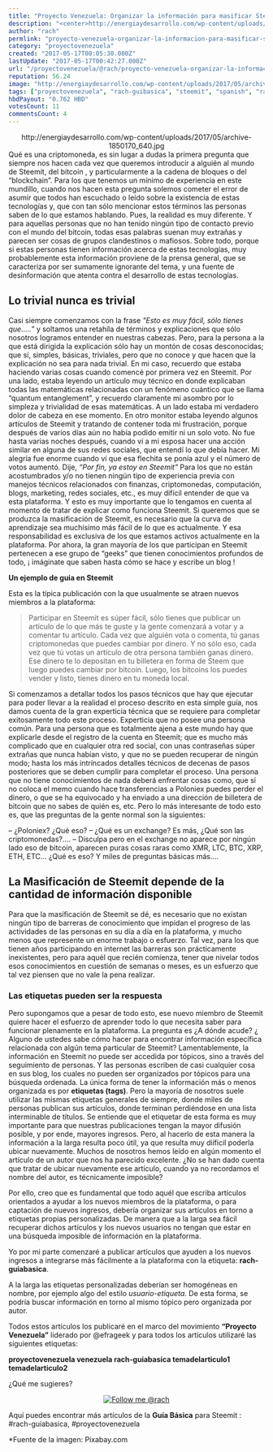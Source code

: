 ```yaml
---
title: "Proyecto Venezuela: Organizar la información para masificar Steemit"
description: "<center>http://energiaydesarrollo.com/wp-content/uploads/2017/05/archive-1850170_640.jpg</center> Qué es una criptomoneda, es sin lugar a dudas la pri..."
author: "rach"
permlink: "proyecto-venezuela-organizar-la-informacion-para-masificar-steemit"
category: "proyectovenezuela"
created: "2017-05-17T00:05:30.000Z"
lastUpdate: "2017-05-17T00:42:27.000Z"
url: "/proyectovenezuela/@rach/proyecto-venezuela-organizar-la-informacion-para-masificar-steemit"
reputation: 56.24
image: "http://energiaydesarrollo.com/wp-content/uploads/2017/05/archive-1850170_640.jpg"
tags: ["proyectovenezuela", "rach-guibasica", "steemit", "spanish", "rach-guiabasica"]
hbdPayout: "0.762 HBD"
votesCount: 11
commentsCount: 4
---
```


<center>http://energiaydesarrollo.com/wp-content/uploads/2017/05/archive-1850170_640.jpg</center>
Qué es una criptomoneda, es sin lugar a dudas la primera pregunta que siempre nos hacen cada vez que queremos introducir a alguién al mundo de Steemit, del bitcoin , y particularmente a la cadena de bloques o  del “blockchain”. 
Para los que tenemos un mínimo de experiencia en este mundillo, cuando nos hacen esta pregunta solemos cometer el error de asumir que todos han escuchado o leído sobre la existencia de estas tecnologías y, que con tan sólo mencionar estos términos las personas saben de lo que estamos hablando. 
Pues, la realidad es muy diferente. Y para aquellas personas  que no han tenido ningún tipo de contacto previo  con el mundo del bitcoin, todas esas palabras suenan muy extrañas y parecen ser cosas de grupos clandestinos o mafiosos. Sobre todo, porque si estas personas tienen  información acerca de  estas tecnologías, muy probablemente esta información proviene de la prensa general, que se caracteriza por ser sumamente ignorante del tema, y una  fuente de  desinformación que atenta contra el desarrollo de estas tecnologías.

<h2>Lo trivial nunca es trivial</h2>

Casi siempre comenzamos con la frase *"Esto es muy fácil, sólo tienes que…..”* y soltamos una retahíla de términos y explicaciones que sólo nosotros logramos entender en nuestras cabezas. Pero, para la persona a la que está dirigida la explicación sólo hay un montón  de cosas desconocidas; que sí, simples, básicas, triviales, pero que no conoce y que hacen que la explicación no sea para nada trivial.
En mi caso, recuerdo que estaba haciendo varias cosas cuando comencé por primera vez en Steemit. Por una lado, estaba leyendo un artículo muy técnico en donde explicaban todas las matemáticas relacionadas con un fenómeno cuántico que se llama “quantum entanglement”, y recuerdo claramente mi asombro por lo simpleza y trivialidad de esas matemáticas. A un lado estaba mi verdadero dolor de cabeza en ese momento. En  otro monitor estaba leyendo algunos artículos de Steemit y tratando de contener toda mi frustración, porque después de varios días aún no había podido emitir ni un solo voto. No fue hasta varias noches después, cuando ví a mi esposa hacer una acción similar en alguna de sus redes sociales, que entendí lo que debía hacer. Mi alegría fue enorme cuando ví que esa flechita se ponía azul y el número de votos aumentó. Dije, *“Por fin, ya estoy en Steemit”*
Para los que no están acostumbrados y/o  no tienen ningún tipo de experiencia previa con manejos técnicos relacionados con finanzas, criptomonedas, computación, blogs, marketing, redes sociales, etc., es muy difícil entender de que va esta plataforma. Y esto es muy importante que lo tengamos en cuenta al momento de tratar de explicar como funciona Steemit. 
Si queremos que se produzca la masificación de Steemit, es necesario que la curva de aprendizaje sea muchísimo más fácil de lo que es actualmente. Y  esa responsabilidad es exclusiva de los que estamos activos actualmente en la plataforma. Por ahora, la gran mayoría de los que participan en Steemit pertenecen a ese grupo de “geeks” que tienen conocimientos  profundos de todo,  ¡ imáginate que saben hasta cómo se hace y escribe un blog !

**Un ejemplo de guia en Steemit**

Esta es la típica publicación con la que usualmente se atraen nuevos miembros a  la plataforma:

>Participar en Steemit es  súper fácil, sólo tienes que publicar un artículo de lo que más te guste y la gente comenzará a votar y a comentar tu artículo. Cada vez que alguién vota o comenta, tú ganas criptomonedas que puedes cambiar por dinero. Y no sólo eso, cada vez que tú votas un artículo de otra persona también ganas dinero. Ese dinero te lo depositan en tu billetera en forma de Steem que luego puedes cambiar por bitcoin. Luego, los bitcoins los puedes vender y listo, tienes dinero en tu moneda local. 

Si comenzamos a detallar todos los pasos técnicos que hay que ejecutar para poder llevar a la realidad el proceso descrito en esta simple guía, nos damos cuenta de la gran experticia técnica que se requiere para completar exitosamente todo este proceso. Experticia que no posee una persona común. 
Para una persona que es totalmente ajena a este mundo hay que explicarle desde el registro de la cuenta en Steemit; que es mucho más complicado que en cualquier otra red social, con unas contraseñas súper extrañas que nunca habían visto, y que no se pueden recuperar de ningún modo; hasta los más intríncados detalles técnicos de decenas de pasos posteriores que se deben cumplir para completar el proceso.
Una persona que no tiene conocimientos de nada deberá enfrentar cosas como, que sí no coloca el memo cuando hace transferencias a Poloniex puedes perder el dinero, o que se ha equivocado y ha enviado a una dirección de billetera de bitcoin que no sabes de quién es, etc. 
Pero lo más interesante de todo esto es, que las preguntas de la gente normal son la siguientes:

– ¿Poloniex? ¿Qué eso?
–  ¿Qué es un exchange? Es más, ¿Qué son las criptomonedas?….
– Disculpa pero en el exchange no aparece por ningún lado eso de bitcoin, aparecen puras cosas raras como XMR, LTC, BTC, XRP, ETH, ETC… ¿Qué es eso?
Y miles de preguntas básicas más….

<h2>La Masificación de Steemit depende de la cantidad de información disponible</h2>

Para que la masificación de Steemit se dé, es necesario que no existan ningún tipo de barreras de conocimiento que impidan el progreso de las actividades de las personas en su día a día en la plataforma, y mucho menos que  represente  un enorme trabajo o esfuerzo. Tal vez, para los que tienen años participando en internet las barreras son prácticamente inexistentes, pero para aquél que recién comienza, tener que nivelar todos esos conocimientos en cuestión de semanas o meses, es un esfuerzo que tal vez piensen que no vale la pena realizar.

<h3>Las etiquetas pueden ser la respuesta</h3>

Pero supongamos que a pesar de todo esto, ese nuevo miembro de Steemit quiere hacer el esfuerzo de aprender todo lo que necesita saber para funcionar plenamente en la plataforma. La pregunta es ¿A dónde acude? ¿ Alguno de ustedes sabe cómo hacer para encontrar información específica relacionada con algún tema particular de Steemit? 
Lamentablemente, la información en Steemit  no puede ser accedida por tópicos, sino a través del seguimiento de personas. Y las personas escriben de casi cualquier cosa en sus blog, los cuales no pueden ser organizados por tópicos para una búsqueda ordenada. 
La única forma de tener la información más o menos organizada es por **etiquetas (tags)**. Pero la mayoría de nosotros suele utilizar las mismas etiquetas generales de siempre, donde miles de personas publican sus artículos, donde terminan perdiéndose en una lista interminable de títulos.
Se entiende que el etiquetar de esta forma es muy importante para que nuestras publicaciones tengan la mayor difusión posible, y por ende, mayores ingresos. Pero, al hacerlo de esta manera la información a la larga resulta poco útil, ya que resulta muy diíficil poderla ubicar nuevamente. 
Muchos de nosotros  hemos leído en algún momento el artículo de un autor que nos ha parecido excelente. ¿No se han dado cuenta que tratar de ubicar nuevamente ese artículo, cuando ya no recordamos el nombre del autor, es técnicamente imposible?

Por ello, creo que es fundamental que todo aquél que escriba artículos orientados a ayudar a los nuevos miembros de la plataforma, o para captación de nuevos ingresos, debería organizar sus artículos en torno a etiquetas propias personalizadas. De manera que a la larga sea fácil recuperar dichos artículos y los nuevos usuarios no tengan que estar en una búsqueda imposible de información en la plataforma.

Yo por mi parte comenzaré a publicar artículos que ayuden a los nuevos ingresos  a integrarse más fácilmente a la plataforma con la etiqueta: **rach-guiabasica**.

A la larga las etiquetas personalizadas deberían ser homogéneas en nombre, por ejemplo algo del estilo *usuario-etiqueta*. De esta forma, se podría buscar información en torno al mismo tópico pero organizada por autor. 

Todos estos artículos los publicaré en el marco del movimiento **“Proyecto Venezuela”** liderado por @efrageek y para todos los artículos utilizaré las siguientes etiquetas:

**proyectovenezuela venezuela rach-guiabasica temadelarticulo1 temadelarticulo2**

¿Qué me sugieres? 



[<center>![Follow me @rach](http://energiaydesarrollo.com/wp-content/uploads/2017/05/Imágen-para-sígueme-1.jpg)</center>](https://steemit.com/@rach)

Aquí puedes encontrar más artículos de la **Guía Básica** para Steemit : #rach-guiabasica,  #proyectovenezuela


*Fuente de la imagen: Pixabay.com